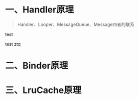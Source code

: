 # 一、Handler原理
> Handler、Looper、MessageQueue、Message四者的联系


test

test ztq

# 二、Binder原理


# 三、LruCache原理
